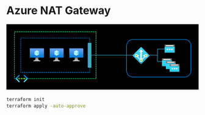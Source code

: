 # Azure NAT Gateway

![](images/architecture.png)

```sh
terraform init
terraform apply -auto-approve
```